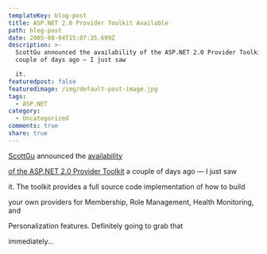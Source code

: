 ```yaml
---
templateKey: blog-post
title: ASP.NET 2.0 Provider Toolkit Available
path: blog-post
date: 2005-08-04T15:07:35.699Z
description: >-
  ScottGu announced the availability of the ASP.NET 2.0 Provider Toolkit a
  couple of days ago — I just saw

  it. 
featuredpost: false
featuredimage: /img/default-post-image.jpg
tags:
  - ASP.NET
category:
  - Uncategorized
comments: true
share: true
---
```

<!--StartFragment-->

[ScottGu](http://weblogs.asp.net/scottgu) announced the [availability](http://weblogs.asp.net/scottgu/archive/2005/08/01/421275.aspx)

[of the ASP.NET 2.0 Provider Toolkit](http://weblogs.asp.net/scottgu/archive/2005/08/01/421275.aspx) a couple of days ago — I just saw

it. The toolkit provides a full source code implementation of how to build

your own providers for Membership, Role Management, Health Monitoring, and

Personalization features. Definitely going to grab that

immediately…

<!--EndFragment-->